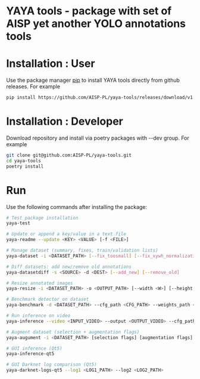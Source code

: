 # YAYA tools - package with set of AISP yet another YOLO annotations tools


# Installation : User

Use the package manager [pip](https://pip.pypa.io/en/stable/) to install YAYA tools directly from github releases.
For example

```bash
pip install https://github.com/AISP-PL/yaya-tools/releases/download/v1.0.4/yaya_tools-0.1.0-py3-none-any.whl
```

# Installation : Developer

Download repository and install via poetry packages with --dev group.
For example

```bash
git clone git@github.com:AISP-PL/yaya-tools.git
cd yaya-tools
poetry install
```

# Run
Use the following commands after installing the package:

```bash
# Test package installation
yaya-test

# Update or append a key/value in a text file
yaya-readme --update <KEY> <VALUE> [-f <FILE>]

# Manage dataset (summary, fixes, train/validation lists)
yaya-dataset -i <DATASET_PATH> [--fix_toosmall] [--fix_xywh_normalization] [--fix_xyxy_normalization] [--copy_negatives_to <PATH>] [--train_all] [--validation_force_create] [--ratio <RATIO>]

# Diff datasets: add new/remove old annotations
yaya-datasetdiff -s <SOURCE> -d <DEST> [--add_new] [--remove_old]

# Resize annotated images
yaya-resize -i <DATASET_PATH> -o <OUTPUT_PATH> [--width <W>] [--height <H>] [--copy_annotations]

# Benchmark detector on dataset
yaya-benchmark -d <DATASET_PATH> --cfg_path <CFG_PATH> --weights_path <WEIGHTS_PATH> --names_path <NAMES_PATH> [--confidence <CONF>] [--nms_threshold <NMS>]

# Run inference on video
yaya-inference --video <INPUT_VIDEO> --output <OUTPUT_VIDEO> --cfg_path <CFG> --weights_path <WEIGHTS> --names_path <NAMES> [--confidence <CONF>] [--nms_threshold <NMS>] [--tracking] [--gpu]

# Augment dataset (selection + augmentation flags)
yaya-augument -i <DATASET_PATH> [selection flags] [augmentation flags] [-n <ITERATIONS>]

# GUI inference (Qt5)
yaya-inference-qt5

# GUI Darknet log comparison (Qt5)
yaya-darknet-logs-qt5 --log1 <LOG1_PATH> --log2 <LOG2_PATH>
```


